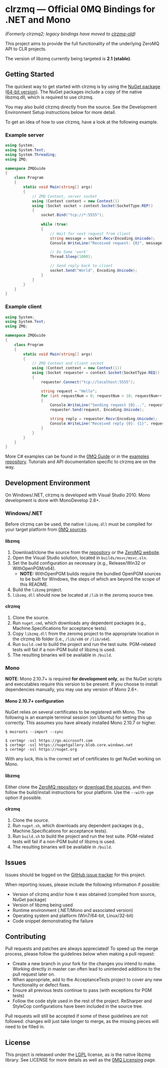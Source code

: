 # clrzmq &mdash; Official 0MQ Bindings for .NET and Mono
*(Formerly clrzmq2; legacy bindings have moved to [clrzmq-old][clrzmq-old])*

This project aims to provide the full functionality of the underlying ZeroMQ API to CLR projects.

The version of libzmq currently being targeted is **2.1 (stable)**.

## Getting Started

The quickest way to get started with clrzmq is by using the [NuGet package][clrzmq-nuget-x86] ([64-bit version][clrzmq-nuget-x64]). The NuGet packages include a copy of the native libzmq.dll, which is required to use clrzmq.

You may also build clrzmq directly from the source. See the Development Environment Setup instructions below for more detail.

To get an idea of how to use clrzmq, have a look at the following example.

### Example server

```c#
using System;
using System.Text;
using System.Threading;
using ZMQ;

namespace ZMQGuide
{
    class Program
    {
        static void Main(string[] args)
        {
            // ZMQ Context, server socket
            using (Context context = new Context(1)
            using (Socket socket = context.Socket(SocketType.REP))
            {
                socket.Bind("tcp://*:5555");
                
                while (true)
                {
                    // Wait for next request from client
                    string message = socket.Recv(Encoding.Unicode);
                    Console.WriteLine("Received request: {0}", message);

                    // Do Some 'work'
                    Thread.Sleep(1000);

                    // Send reply back to client
                    socket.Send("World", Encoding.Unicode);
                }
            }
        }
    }
}
```

### Example client

```c#
using System;
using System.Text;
using ZMQ;

namespace ZMQGuide
{
    class Program
    {
        static void Main(string[] args)
        {
            // ZMQ Context and client socket
            using (Context context = new Context(1))
            using (Socket requester = context.Socket(SocketType.REQ))
            {
                requester.Connect("tcp://localhost:5555");

                string request = "Hello";
                for (int requestNum = 0; requestNum < 10; requestNum++)
                {
                    Console.WriteLine("Sending request {0}...", requestNum);
                    requester.Send(request, Encoding.Unicode);

                    string reply = requester.Recv(Encoding.Unicode);
                    Console.WriteLine("Received reply {0}: {1}", requestNum, reply);
                }
            }
        }
    }
}
```

More C# examples can be found in the [0MQ Guide][zmq-guide] or in the [examples repository][zmq-example-repo]. Tutorials and API documentation specific to clrzmq are on the way.

## Development Environment

On Windows/.NET, clrzmq is developed with Visual Studio 2010. Mono development is done with MonoDevelop 2.8+.

### Windows/.NET

Before clrzmq can be used, the native `libzmq.dll` must be compiled for your target platform from [0MQ sources][libzmq-2].

#### libzmq

1. Download/clone the source from the [repository][libzmq-2] or the [ZeroMQ website][zmq-dl].
2. Open the Visual Studio solution, located in `builds/msvc/msvc.sln`.
3. Set the build configuration as necessary (e.g., Release/Win32 or WithOpenPGM/x64).
   * **NOTE:** WithOpenPGM builds require the bundled OpenPGM sources to be built for Windows, the steps of which are beyond the scope of this README.
4. Build the `libzmq` project.
5. `libzmq.dll` should now be located at `/lib` in the zeromq source tree.

#### clrzmq

1. Clone the source.
2. Run `nuget.cmd`, which downloads any dependent packages (e.g., Machine.Specifications for acceptance tests).
3. Copy `libzmq.dll` from the zeromq project to the appropriate location in the clrzmq lib folder (i.e., `/lib/x86` or `/lib/x64`).
4. Run `build.cmd` to build the project and run the test suite. PGM-related tests will fail if a non-PGM build of libzmq is used.
5. The resulting binaries will be available in `/build`.

### Mono

**NOTE**: Mono 2.10.7+ is required **for development only**, as the NuGet scripts and executables require this version to be present.
If you choose to install dependencies manually, you may use any version of Mono 2.6+.

#### Mono 2.10.7+ configuration

NuGet relies on several certificates to be registered with Mono. The following is an example terminal session (on Ubuntu) for setting this up correctly.
This assumes you have already installed Mono 2.10.7 or higher.

```shell
$ mozroots --import --sync

$ certmgr -ssl https://go.microsoft.com
$ certmgr -ssl https://nugetgallery.blob.core.windows.net
$ certmgr -ssl https://nuget.org
```

With any luck, this is the correct set of certificates to get NuGet working on Mono.

#### libzmq

Either clone the [ZeroMQ repository][libzmq-2] or [download the sources][zmq-dl], and then follow the build/install instructions for your platform.
Use the `--with-pgm` option if possible.

#### clrzmq

1. Clone the source.
2. Run `nuget.sh`, which downloads any dependent packages (e.g., Machine.Specifications for acceptance tests).
3. Run `build.sh` to build the project and run the test suite. PGM-related tests will fail if a non-PGM build of libzmq is used.
4. The resulting binaries will be available in `/build`.

## Issues

Issues should be logged on the [GitHub issue tracker][issues] for this project.

When reporting issues, please include the following information if possible:

* Version of clrzmq and/or how it was obtained (compiled from source, NuGet package)
* Version of libzmq being used
* Runtime environment (.NET/Mono and associated version)
* Operating system and platform (Win7/64-bit, Linux/32-bit)
* Code snippet demonstrating the failure

## Contributing

Pull requests and patches are always appreciated! To speed up the merge process, please follow the guidelines below when making a pull request:

* Create a new branch in your fork for the changes you intend to make. Working directly in master can often lead to unintended additions to the pull request later on.
* When appropriate, add to the AcceptanceTests project to cover any new functionality or defect fixes.
* Ensure all previous tests continue to pass (with exceptions for PGM tests)
* Follow the code style used in the rest of the project. ReSharper and StyleCop configurations have been included in the source tree.

Pull requests will still be accepted if some of these guidelines are not followed: changes will just take longer to merge, as the missing pieces will need to be filled in.

## License

This project is released under the [LGPL][lgpl] license, as is the native libzmq library. See LICENSE for more details as well as the [0MQ Licensing][zmq-license] page.

[clrzmq-old]: https://github.com/zeromq/clrzmq-old
[clrzmq-nuget-x86]: http://packages.nuget.org/Packages/clrzmq
[clrzmq-nuget-x64]: http://packages.nuget.org/Packages/clrzmq-x64
[libzmq-2]: https://github.com/zeromq/zeromq2-1
[zmq-guide]: http://zguide.zeromq.org/page:all
[zmq-example-repo]: https://github.com/imatix/zguide/tree/master/examples/C%23
[zmq-dl]: http://www.zeromq.org/intro:get-the-software
[zmq-license]: http://www.zeromq.org/area:licensing
[issues]: https://github.com/zeromq/clrzmq/issues
[lgpl]: http://www.gnu.org/licenses/lgpl.html